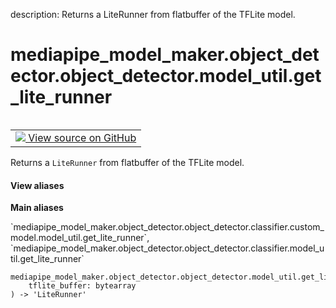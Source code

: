 description: Returns a LiteRunner from flatbuffer of the TFLite model.

<div itemscope itemtype="http://developers.google.com/ReferenceObject">
<meta itemprop="name" content="mediapipe_model_maker.object_detector.object_detector.model_util.get_lite_runner" />
<meta itemprop="path" content="Stable" />
</div>

# mediapipe_model_maker.object_detector.object_detector.model_util.get_lite_runner

<!-- Insert buttons and diff -->

<table class="tfo-notebook-buttons tfo-api nocontent" align="left">
<td>
  <a target="_blank" href="https://github.com/google/mediapipe/tree/master/mediapipe/model_maker/python/core/utils/model_util.py#L286-L289">
    <img src="https://www.tensorflow.org/images/GitHub-Mark-32px.png" />
    View source on GitHub
  </a>
</td>
</table>



Returns a `LiteRunner` from flatbuffer of the TFLite model.


<section class="expandable">
  <h4 class="showalways">View aliases</h4>
  <p>
<b>Main aliases</b>
<p>`mediapipe_model_maker.object_detector.object_detector.classifier.custom_model.model_util.get_lite_runner`, `mediapipe_model_maker.object_detector.object_detector.classifier.model_util.get_lite_runner`</p>
</p>
</section>

<pre class="devsite-click-to-copy prettyprint lang-py tfo-signature-link">
<code>mediapipe_model_maker.object_detector.object_detector.model_util.get_lite_runner(
    tflite_buffer: bytearray
) -> 'LiteRunner'
</code></pre>



<!-- Placeholder for "Used in" -->
